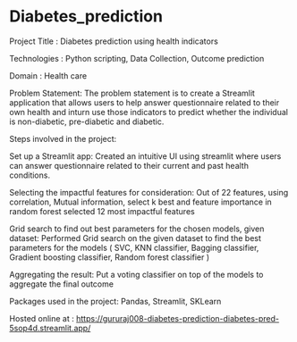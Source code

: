 # Diabetes_prediction

Project Title	: Diabetes prediction using health indicators

Technologies : Python scripting, Data Collection, Outcome prediction

Domain : Health care

Problem Statement:
The problem statement is to create a Streamlit application that allows users to help answer questionnaire related to their own health and inturn use those indicators to predict whether the individual is non-diabetic, pre-diabetic and diabetic.

Steps involved in the project:

Set up a Streamlit app:
Created an intuitive UI using streamlit where users can answer questionnaire related to their current and past health conditions.

Selecting the impactful features for consideration:
Out of 22 features, using correlation, Mutual information, select k best and feature importance in random forest selected 12 most impactful features

Grid search to find out best parameters for the chosen models, given dataset:
Performed Grid search on the given dataset to find the best parameters for the models ( SVC, KNN classifier, Bagging classifier, Gradient boosting classifier, Random forest classifier ) 

Aggregating the result:
Put a voting classifier on top of the models to aggregate the final outcome

Packages used in the project:
Pandas, Streamlit, SKLearn

Hosted online at : https://gururaj008-diabetes-prediction-diabetes-pred-5sop4d.streamlit.app/
